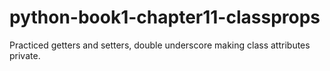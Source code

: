 # python-book1-chapter11-classprops

Practiced getters and setters, double underscore making class attributes private.
